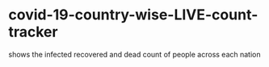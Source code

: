 # covid-19-country-wise-LIVE-count-tracker
shows the infected recovered and dead count of people across each nation 
